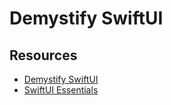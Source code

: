 # Demystify SwiftUI



## Resources
- [Demystify SwiftUI](https://developer.apple.com/videos/play/wwdc2021/10022)
- [SwiftUI Essentials](https://developer.apple.com/videos/play/wwdc2019/216)
